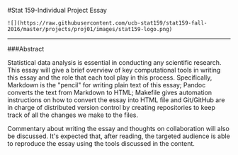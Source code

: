 

#Stat 159-Individual Project Essay


    ![](https://raw.githubusercontent.com/ucb-stat159/stat159-fall-2016/master/projects/proj01/images/stat159-logo.png)
    
 

----------


###Abstract
	
Statistical data analysis is essential in conducting any scientific research. This essay will give a brief overview of key computational tools in writing this essay and the role that each tool play in this process. Specifically, Markdown is the "pencil" for writing plain text of this essay; Pandoc converts the text from Markdown to HTML; Makefile gives automation instructions on how to convert the essay into HTML file and Git/GitHub are in charge of distributed version control by creating repositories to keep track of all the changes we make to the files.
	
Commentary about writing the essay and thoughts on collaboration will also be discussed. It's expected that, after reading, the targeted audience is able to reproduce the essay using the tools discussed in the content.
        
